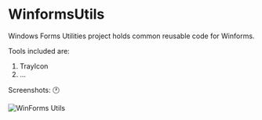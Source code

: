 # WinformsUtils
Windows Forms Utilities project holds common reusable code for Winforms.

Tools included are:

1. TrayIcon
2. ...

Screenshots: :clock1:

![WinForms Utils](https://raw.githubusercontent.com/humayuns/WinformsUtils/master/winform-utils.png)
